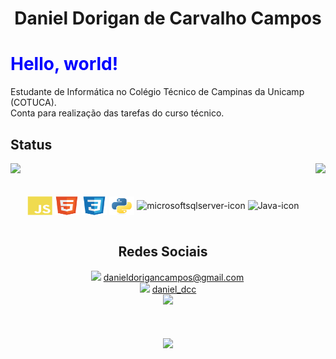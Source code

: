 <h1 align="center">Daniel Dorigan de Carvalho Campos</h1>

<h1 style="color: blue;">Hello, world!</h1>
Estudante de Informática no Colégio Técnico de Campinas da Unicamp (COTUCA). <br>
Conta para realização das tarefas do curso técnico.


## Status
<div>
  <img  height="180em" src="https://github-readme-stats.vercel.app/api?username=DanielDCCampos&show_icons=true&theme=great-gatsby&include_all_commits=true&count_private=true"/>
  <img align="right" height="180em" src="https://github-readme-stats.vercel.app/api/top-langs/?username=DanielDCCampos&layout=compact&langs_count=16&theme=great-gatsby"/>
</div>
<br>

<div  align="center"> 
  <div style="display: inline_block"><br>
    <img align="center" height="30" width="40" alt="js-icon"  src="https://raw.githubusercontent.com/devicons/devicon/master/icons/javascript/javascript-plain.svg">
    <img align="center" height="30" width="40" alt="html-icon" src="https://raw.githubusercontent.com/devicons/devicon/master/icons/html5/html5-original.svg">
    <img align="center" height="30" width="40" alt="css-icon" src="https://raw.githubusercontent.com/devicons/devicon/master/icons/css3/css3-original.svg">
    <img align="center" height="30" width="40" alt="python-icon" src="https://raw.githubusercontent.com/devicons/devicon/master/icons/python/python-original.svg">
    <img align="center" height="40" width="40" alt="microsoftsqlserver-icon" src="https://img.icons8.com/color/512/microsoft-sql-server.png">
    <img align="center" height="40" width="40" alt="Java-icon" src="https://github.com/ArthutJorge/ArthutJorge/assets/141682121/e741d6f1-97d9-43ee-b0a9-4a731167f579">
   </div>
  
  <br>

  <h2 align="center">Redes Sociais</h2> 
  &emsp;<img width="30" src="https://github.com/DanielDCCampos/DanielDCCampos/assets/129073490/1784a458-9da4-43b2-be55-cc57be52e9ea">
  <a href = "mailto: danieldorigancampos@gmail.com" target="_blank" style="padding:auto;"> danieldorigancampos@gmail.com 
    </a>
  <br> 
     <img width="30" src="https://github.com/DanielDCCampos/DanielDCCampos/assets/129073490/afccb767-9113-4f92-baeb-719af4dc57df">
     <a href = "https://discordapp.com/users/735547908312793129" target="_blank"> daniel_dcc 
     </a>
  <br>
      <img width="30" src="https://github.com/DanielDCCampos/DanielDCCampos/assets/129073490/6a8439e7-1dac-4b56-bd39-efac0a70cc93">
      <br><br><br><br>
      <img width="50" src="https://github.com/DanielDCCampos/DanielDCCampos/assets/129073490/014a5a88-4222-4741-b9c9-1e09605ba5fc">
</div>
